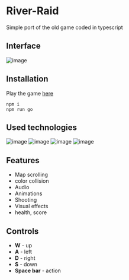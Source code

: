 # River-Raid
Simple port of the old game coded in typescript

## Interface
![image](https://user-images.githubusercontent.com/63966121/172069232-8a4fb916-9ec0-420b-ad8d-891592aa4376.png)


## Installation
Play the game [here](https://mbrosik.github.io/Projects/aplikacje_klienckie/Mendela/(2021.12.07)%20River%20Raid/)

```
npm i
npm run go 
``` 


## Used technologies

![image](https://user-images.githubusercontent.com/63966121/172070417-44e384c7-a058-4bb7-9d59-092e10b17d92.png)
![image](https://user-images.githubusercontent.com/63966121/172070433-63d7ef15-e822-4b31-af2f-947318bb2ca9.png)
![image](https://user-images.githubusercontent.com/63966121/172070394-1646c5ca-be15-4b3f-a67f-871222b7ea0c.png)
![image](https://user-images.githubusercontent.com/63966121/172070748-26d484ff-851b-4494-8063-95fc756238f6.png)


## Features
- Map scrolling
- color collision
- Audio
- Animations
- Shooting
- Visual effects
- health, score

## Controls

- **W** - up
- **A** - left
- **D** - right
- **S** - down
- **Space bar** - action
